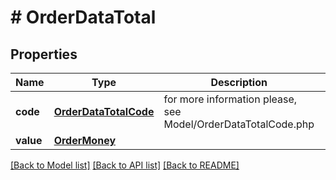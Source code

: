 # # OrderDataTotal


## Properties 


Name | Type | Description | Notes
------------ | ------------- | ------------- | -------------
**code**| [**OrderDataTotalCode**](OrderDataTotalCode.md) |  for more information please, see Model/OrderDataTotalCode.php  | [optional]
**value**| [**OrderMoney**](OrderMoney.md) |   | [optional]


[[Back to Model list]](../../README.md#models) [[Back to API list]](../../README.md#endpoints) [[Back to README]](../../README.md)

